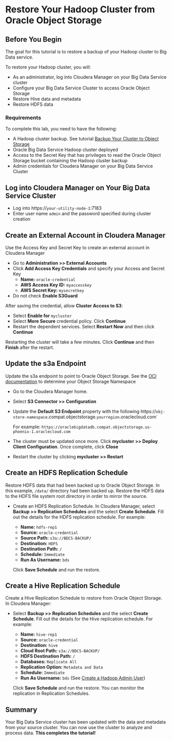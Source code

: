 # Restore Your Hadoop Cluster from Oracle Object Storage

## Before You Begin

The goal for this tutorial is to restore a backup of your Hadoop cluster to Big Data service.

To restore your Hadoop cluster, you will:
* As an administrator, log into Cloudera Manager on your Big Data Service cluster
* Configure your Big Data Service Cluster to access Oracle Object Storage
* Restore Hive data and metadata 
* Restore HDFS data 

### Requirements

To complete this lab, you need to have the following:

* A Hadoop cluster backup.  See tutorial [Backup Your Cluster to Object Storage](?lab=backup-hadoop-cluster-object-storage)
* Oracle Big Data Service Hadoop cluster deployed 
* Access to the Secret Key that has privileges to read the Oracle Object Storage bucket containing the Hadoop cluster backup
* Admin credentials for Cloudera Manager on your Big Data Service Cluster


## Log into Cloudera Manager on Your Big Data Service Cluster
* Log into https://`your-utility-node-1`:7183
* Enter user name `admin` and the password specified during cluster creation

## Create an External Account in Cloudera Manager
Use the Access Key and Secret Key to create an external account in Cloudera Manager
* Go to **Administration >> External Accounts**
* Click **Add Access Key Credentials** and specify your Access and Secret Key
  * **Name:**  `oracle-credential`
  * **AWS Access Key ID:** `myaccesskey`
  * **AWS Secret Key:** `mysecretkey`
* Do not check **Enable S3Guard**

After saving the credential, allow **Cluster Access to S3**:
* Select **Enable for** `mycluster`
* Select **More Secure** credential policy.  Click **Continue**
* Restart the dependent services.  Select **Restart Now** and then click **Continue**

Restarting the cluster will take a few minutes.  Click **Continue** and then **Finish** after the restart.

## Update the s3a Endpoint
Update the s3a endpoint to point to Oracle Object Storage.  See the [OCI documentation](https://docs.cloud.oracle.com/en-us/iaas/Content/Object/Tasks/understandingnamespaces.htm) to determine your Object Storage Namespace
* Go to the Cloudera Manager home.  
* Select **S3 Connector >> Configuration**
* Update the **Default S3 Endpoint** property with the following
    https://`obj-store-namespace`.compat.objectstorage.`yourregion`.oraclecloud.com`

    For example:
    `https://oraclebigdatadb.compat.objectstorage.us-phoenix-1.oraclecloud.com`
* The cluster must be updated once more.  Click **mycluster >> Deploy Client Configuration**.  Once complete, click **Close**
* Restart the cluster by clicking **mycluster >> Restart**

## Create an HDFS Replication Schedule
Restore HDFS data that had been backed up to Oracle Object Storage.  In this example, `/data/` directory had been backed up.  Restore the HDFS data to the HDFS file system root directory in order to mirror the source.

* Create an HDFS Replication Schedule.  In Cloudera Manager, select **Backup >> Replication Schedules** and the select **Create Schedule**.  Fill out the details for the HDFS replication schedule.  For example:

  * **Name:**  `hdfs-rep1`
  * **Source:** `oracle-credential`
  * **Source Path:** `s3a://BDCS-BACKUP/`
  * **Destination:** `HDFS`
  * **Destination Path:**  `/`
  * **Schedule:** `Immediate`
  * **Run As Username:** `bds`
  
  Click **Save Schedule** and run the restore.
  

## Create a Hive Replication Schedule
Create a Hive Replication Schedule to restore from Oracle Object Storage.  In Cloudera Manager:

* Select **Backup >> Replication Schedules** and the select **Create Schedule**.  Fill out the details for the Hive replication schedule.  For example:

  * **Name:**  `hive-rep1`
  * **Source:** `oracle-credential`
  * **Destination:** `hive`
  * **Cloud Root Path:**  `s3a://BDCS-BACKUP/`
  * **HDFS Destination Path:** `/`
  * **Databases:** `Replicate All`
  * **Replication Option:**  `Metadata and Data`
  * **Schedule:** `Immediate`
  * **Run As Username:** `bds`  (See [Create a Hadoop Admin User](?lab=create-hadoop-admin-user))
  
  Click **Save Schedule** and run the restore.  You can monitor the replication in Replication Schedules.


## Summary
Your Big Data Service cluster has been updated with the data and metadata from your source cluster.  You can now use the cluster to analyze and process data.
**This completes the tutorial!**
